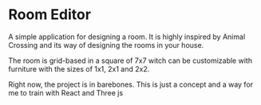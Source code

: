 
# Room Editor

A simple application for designing a room. It is highly inspired by Animal Crossing and its way of designing the rooms in your house.

The room is grid-based in a square of 7x7 witch can be customizable with furniture with the sizes of 1x1, 2x1 and 2x2.

Right now, the project is in barebones. This is just a concept and a way for me to train with React and Three js


